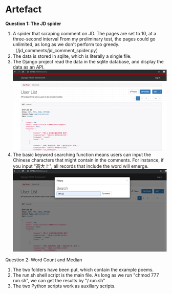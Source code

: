 # Artefact
<b>Question 1: The JD spider</b>
1. A spider that scraping comment on JD. The pages are set to 10, at a three-second interval
From my preliminary test, the pages could go unlimited, as long as we don't perform too greedy.
（/jd_comments/jd_comment_spider.py）
2. The data is stored in sqlite, which is literally a single file.
3. The Django project read the data in the sqlite database, and display the data as an API.
![](https://github.com/kadakyo/Artefact/blob/master/Restful.png)
4. The basic keyword searching function means users can input the Chinese characters that might contain in the comments.
For instance, if you input "高大上", all records that include the word will emerge.
![](https://github.com/kadakyo/Artefact/blob/master/search.png)

Question 2: Word Count and Median
1. The two folders have been put, which contain the example poems.
2. The run.sh shell script is the main file. As long as we run "chmod 777 run.sh", we can get the results by "/.run.sh"
3. The two Python scripts work as auxiliary scripts.
